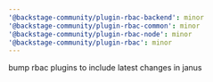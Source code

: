 ```yaml
---
'@backstage-community/plugin-rbac-backend': minor
'@backstage-community/plugin-rbac-common': minor
'@backstage-community/plugin-rbac-node': minor
'@backstage-community/plugin-rbac': minor
---
```


bump rbac plugins to include latest changes in janus
